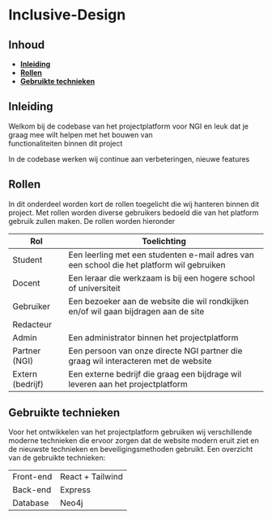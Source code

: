 # Inclusive-Design

## Inhoud
- [**Inleiding**](#Inleiding)
- [**Rollen**](#Rollen)
- [**Gebruikte technieken**](#Gebruikte-technieken)

## Inleiding

<p>Welkom bij de codebase van het projectplatform voor NGI en leuk dat je graag mee wilt helpen met het bouwen van <br> functionaliteiten binnen dit project</p>

<p>In de codebase werken wij continue aan verbeteringen, nieuwe features</p>

## Rollen

<p>In dit onderdeel worden kort de rollen toegelicht die wij hanteren binnen dit project. 
Met rollen worden diverse gebruikers bedoeld die van het platform gebruik zullen maken.
De rollen worden hieronder</p>

| Rol              | Toelichting                                                                               |
|------------------|-------------------------------------------------------------------------------------------|
| Student          | Een leerling met een studenten e-mail adres van een school die het platform wil gebruiken |
| Docent           | Een leraar die werkzaam is bij een hogere school of universiteit                          |
| Gebruiker        | Een bezoeker aan de website die wil rondkijken en/of wil gaan bijdragen aan de site       |
| Redacteur        |                                                                                           |
| Admin            | Een administrator binnen het projectplatform                                              |
| Partner (NGI)    | Een persoon van onze directe NGI partner die graag wil interacteren met de website        |
| Extern (bedrijf) | Een externe bedrijf die graag een bijdrage wil leveren aan het projectplatform            |

## Gebruikte technieken

<p> Voor het ontwikkelen van het projectplatform gebruiken wij verschillende moderne technieken die ervoor zorgen dat de website modern eruit ziet en de nieuwste technieken en beveiligingsmethoden gebruikt. Een overzicht van de gebruikte technieken:</p>

|           |                  |
|-----------|------------------|
| Front-end | React + Tailwind |
| Back-end  | Express          |
| Database  | Neo4j            |